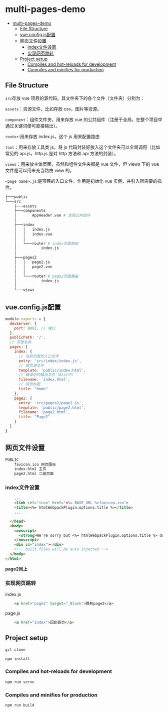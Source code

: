 # multi-pages-demo

- [multi-pages-demo](#multi-pages-demo)
  - [File Structure](#file-structure)
  - [vue.config.js配置](#vueconfigjs配置)
  - [网页文件设置](#网页文件设置)
    - [index文件设置](#index文件设置)
    - [实现网页跳转](#实现网页跳转)
  - [Project setup](#project-setup)
    - [Compiles and hot-reloads for development](#compiles-and-hot-reloads-for-development)
    - [Compiles and minifies for production](#compiles-and-minifies-for-production)

## File Structure

`src`存放 vue 项目的源代码。其文件夹下的各个文件（文件夹）分别为：

​`assets`​：资源文件，比如存放 css，图片等资源。

`​component`​：组件文件夹，用来存放 vue 的公共组件（注册于全局，在整个项目中通过关键词便可直接输出）。

`​router​`:用来存放 ​index.js​，这个 js 用来配置路由

`​tool`​：用来存放工具类 js，将 js 代码封装好放入这个文件夹可以全局调用（比如常见的​ api.js​，​http.js​ 是对 http 方法和 api 方法的封装）。

​`views​`：用来放主体页面，虽然和组件文件夹都是 vue 文件，但 views 下的 vue 文件是可以用来充当路由 view 的。

`​<page name>.js`​:是项目的入口文件，作用是初始化 vue 实例，并引入所需要的插件。

```bash
├───public
└───src
    ├───assets
    ├───components
    │       AppHeader.vue # 全局公共组件
    │
    ├───index
    │   │   index.js
    │   │   index.vue
    │   │
    │   └───router # index页面路由
    │           index.js
    │
    ├───pages2
    │   │   page2.js
    │   │   page2.vue
    │   │
    │   └───router # page2页面路由
    │           index.js
    │
    └───views
```

## vue.config.js配置

```js
module.exports = {
  devServer: {
    port: 8081, // 端口
  },
  publicPath: '/',
  // 页面名称
  pages: {
    index: {
      // 当前页面的入口文件
      entry: 'src/index/index.js',
      // 网页源文件
      template: 'public/index.html',
      // 编译后的输出文件（dist中）
      filename: 'index.html',
      // 网页标题
      title: "Home"
    },
    page2: {
      entry: 'src/pages2/page2.js',
      template: 'public/page2.html',
      filename: 'page2.html',
      title: "Page2"
    }
  }
}
```

## 网页文件设置

```bash
PUBLIC
    favicon.ico 网页图标
    index.html 主页
    page2.html 二级页面
```

### index文件设置

```html
    ...
    <link rel="icon" href="<%= BASE_URL %>favicon.ico">
    <title><%= htmlWebpackPlugin.options.title %></title>
    ...

  </head>
  <body>
    <noscript>
      <strong>We're sorry but <%= htmlWebpackPlugin.options.title %> doesn't work properly without JavaScript enabled. Please enable it to continue.</strong>
    </noscript>
    <div id="index"></div>
    <!-- built files will be auto injected -->
  </body>
</html>
```

**page2同上**

### 实现网页跳转

index.js

```html
    <a href="page2" target="_Blank">跳到page2</a>
```

page.js

```html
    <a href="index">回到首页</a>
```

## Project setup

```bash
git clone 
```

```bash
npm install
```

### Compiles and hot-reloads for development

```bash
npm run serve
```

### Compiles and minifies for production

```bash
npm run build
```
